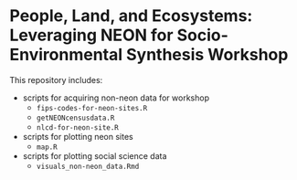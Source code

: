 # People, Land, and Ecosystems: Leveraging NEON for Socio-Environmental Synthesis Workshop

This repository includes:  
* scripts for acquiring non-neon data for workshop  
  - `fips-codes-for-neon-sites.R`
  - `getNEONcensusdata.R`
  - `nlcd-for-neon-site.R`
* scripts for plotting neon sites
  - `map.R`
* scripts for plotting social science data   
  - `visuals_non-neon_data.Rmd`
